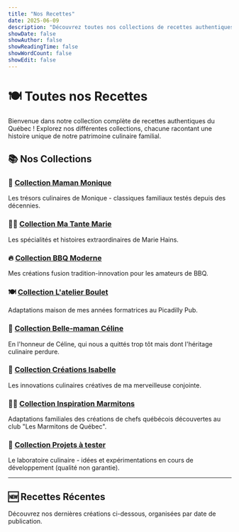 ```yaml
---
title: "Nos Recettes"
date: 2025-06-09
description: "Découvrez toutes nos collections de recettes authentiques du Québec"
showDate: false
showAuthor: false
showReadingTime: false
showWordCount: false
showEdit: false
---
```


# 🍽️ Toutes nos Recettes

Bienvenue dans notre collection complète de recettes authentiques du Québec ! Explorez nos différentes collections, chacune racontant une histoire unique de notre patrimoine culinaire familial.

## 📚 Nos Collections

### 👵 [Collection Maman Monique](/posts/maman-monique/)
Les trésors culinaires de Monique - classiques familiaux testés depuis des décennies.

### 👩‍🍳 [Collection Ma Tante Marie](/posts/tante-marie/)
Les spécialités et histoires extraordinaires de Marie Hains.

### 🔥 [Collection BBQ Moderne](/posts/bbq-moderne/)
Mes créations fusion tradition-innovation pour les amateurs de BBQ.

### 🍽️ [Collection L'atelier Boulet](/posts/atelier-boulet/)
Adaptations maison de mes années formatrices au Picadilly Pub.

### 💝 [Collection Belle-maman Céline](/posts/belle-maman-celine/)
En l'honneur de Céline, qui nous a quittés trop tôt mais dont l'héritage culinaire perdure.

### 🎨 [Collection Créations Isabelle](/posts/creations-isabelle/)
Les innovations culinaires créatives de ma merveilleuse conjointe.

### 👨‍🍳 [Collection Inspiration Marmitons](/posts/inspiration-marmitons/)
Adaptations familiales des créations de chefs québécois découvertes au club "Les Marmitons de Québec".

### 🧪 [Collection Projets à tester](/posts/projets-a-tester/)
Le laboratoire culinaire - idées et expérimentations en cours de développement (qualité non garantie).

---

## 🆕 Recettes Récentes

Découvrez nos dernières créations ci-dessous, organisées par date de publication.